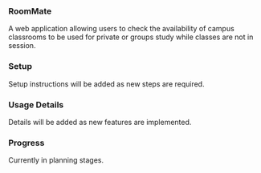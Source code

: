 ### RoomMate
A web application allowing users to check the availability of campus classrooms to be used for private or groups study while classes are not in session.

### Setup
Setup instructions will be added as new steps are required.

### Usage Details
Details will be added as new features are implemented.

### Progress
Currently in planning stages.
